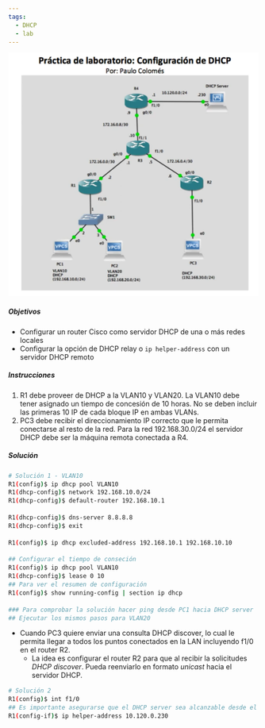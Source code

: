 ```yaml
---
tags:
  - DHCP
  - lab
---
```



![](../_anexos_/Screenshot%20from%202024-01-01%2023-03-50.png)

##### Objetivos
- Configurar un router Cisco como servidor DHCP de una o más redes locales
- Configurar la opción de DHCP relay o `ip helper-address` con un servidor DHCP remoto
##### Instrucciones
1. R1 debe proveer de DHCP a la VLAN10 y VLAN20. La VLAN10 debe tener asignado un tiempo de concesión de 10 horas. No se deben incluir las primeras 10 IP de cada bloque IP en ambas VLANs.
2. PC3 debe recibir el direccionamiento IP correcto que le permita conectarse al resto de la red. Para la red 192.168.30.0/24 el servidor DHCP debe ser la máquina remota conectada a R4. 
##### Solución
``` bash
# Solución 1 - VLAN10
R1(config)$ ip dhcp pool VLAN10
R1(dhcp-config)$ network 192.168.10.0/24
R1(dhcp-config)$ default-router 192.168.10.1

R1(dhcp-config)$ dns-server 8.8.8.8
R1(dhcp-config)$ exit

R1(config)$ ip dhcp excluded-address 192.168.10.1 192.168.10.10

## Configurar el tiempo de conseción
R1(config)$ ip dhcp pool VLAN10
R1(dhcp-config)$ lease 0 10
## Para ver el resumen de configuración
R1(config)$ show running-config | section ip dhcp

### Para comprobar la solución hacer ping desde PC1 hacia DHCP server
## Ejecutar los mismos pasos para VLAN20

```

- Cuando PC3 quiere enviar una consulta DHCP discover, lo cual le permita llegar a todos los puntos conectados en la LAN incluyendo f1/0 en el router R2.
	- La idea es configurar el router R2 para que al recibir la solicitudes _DHCP discover_. Pueda reenviarlo en formato _unicast_ hacia el servidor DHCP.

``` bash
# Solución 2
R1(config)$ int f1/0
## Es importante asegurarse que el DHCP server sea alcanzable desde el router
R1(config-if)$ ip helper-address 10.120.0.230 
```
